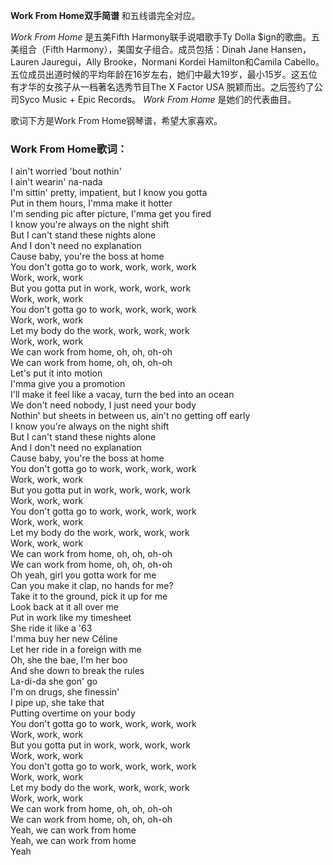 

**Work From Home双手简谱** 和五线谱完全对应。

_Work From Home_ 是五美Fifth Harmony联手说唱歌手Ty Dolla $ign的歌曲。五美组合（Fifth
Harmony），美国女子组合。成员包括：Dinah Jane Hansen，Lauren Jauregui，Ally Brooke，Normani
Kordei Hamilton和Camila
Cabello。五位成员出道时候的平均年龄在16岁左右，她们中最大19岁，最小15岁。这五位有才华的女孩子从一档著名选秀节目The X Factor USA
脱颖而出。之后签约了公司Syco Music + Epic Records。 _Work From Home_ 是她们的代表曲目。

歌词下方是Work From Home钢琴谱，希望大家喜欢。

### Work From Home歌词：

I ain't worried 'bout nothin'  
I ain't wearin' na-nada  
I'm sittin' pretty, impatient, but I know you gotta  
Put in them hours, I'mma make it hotter  
I'm sending pic after picture, I'mma get you fired  
I know you're always on the night shift  
But I can't stand these nights alone  
And I don't need no explanation  
Cause baby, you're the boss at home  
You don't gotta go to work, work, work, work  
Work, work, work  
But you gotta put in work, work, work, work  
Work, work, work  
You don't gotta go to work, work, work, work  
Work, work, work  
Let my body do the work, work, work, work  
Work, work, work  
We can work from home, oh, oh, oh-oh  
We can work from home, oh, oh, oh-oh  
Let's put it into motion  
I'mma give you a promotion  
I'll make it feel like a vacay, turn the bed into an ocean  
We don't need nobody, I just need your body  
Nothin' but sheets in between us, ain't no getting off early  
I know you're always on the night shift  
But I can't stand these nights alone  
And I don't need no explanation  
Cause baby, you're the boss at home  
You don't gotta go to work, work, work, work  
Work, work, work  
But you gotta put in work, work, work, work  
Work, work, work  
You don't gotta go to work, work, work, work  
Work, work, work  
Let my body do the work, work, work, work  
Work, work, work  
We can work from home, oh, oh, oh-oh  
We can work from home, oh, oh, oh-oh  
Oh yeah, girl you gotta work for me  
Can you make it clap, no hands for me?  
Take it to the ground, pick it up for me  
Look back at it all over me  
Put in work like my timesheet  
She ride it like a '63  
I'mma buy her new Céline  
Let her ride in a foreign with me  
Oh, she the bae, I'm her boo  
And she down to break the rules  
La-di-da she gon' go  
I'm on drugs, she finessin'  
I pipe up, she take that  
Putting overtime on your body  
You don't gotta go to work, work, work, work  
Work, work, work  
But you gotta put in work, work, work, work  
Work, work, work  
You don't gotta go to work, work, work, work  
Work, work, work  
Let my body do the work, work, work, work  
Work, work, work  
We can work from home, oh, oh, oh-oh  
We can work from home, oh, oh, oh-oh  
Yeah, we can work from home  
Yeah, we can work from home  
Yeah

